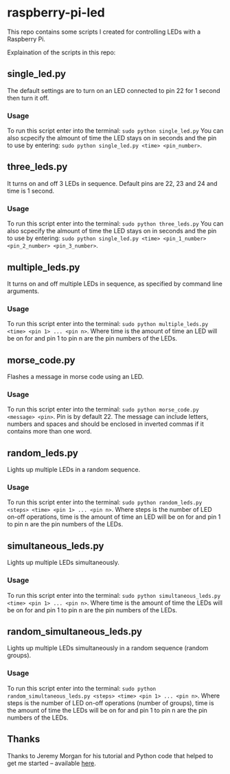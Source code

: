 # raspberry-pi-led

This repo contains some scripts I created for controlling LEDs with a Raspberry Pi.

Explaination of the scripts in this repo:

## single_led.py

The default settings are to turn on an LED connected to pin 22 for 1 second then turn it off.

### Usage
To run this script enter into the terminal: `sudo python single_led.py`
You can also scpecify the almount of time the LED stays on in seconds and the pin to use by entering: `sudo python single_led.py <time> <pin_number>`.

## three_leds.py

It turns on and off 3 LEDs in sequence. Default pins are 22, 23 and 24 and time is 1 second.

### Usage
To run this script enter into the terminal: `sudo python three_leds.py`
You can also scpecify the almount of time the LED stays on in seconds and the pin to use by entering: `sudo python single_led.py <time> <pin_1_number> <pin_2_number> <pin_3_number>`.

## multiple_leds.py

It turns on and off multiple LEDs in sequence, as specified by command line arguments.

### Usage
To run this script enter into the terminal: `sudo python multiple_leds.py <time> <pin 1> ... <pin n>`.
Where time is the amount of time an LED will be on for and pin 1 to pin n are the pin numbers of the LEDs.
 
## morse_code.py

Flashes a message in morse code using an LED.

### Usage
To run this script enter into the terminal: `sudo python morse_code.py <message> <pin>`.
Pin is by default 22. The message can include letters, numbers and spaces and should be enclosed in inverted commas if it contains more than one word.

## random_leds.py

Lights up multiple LEDs in a random sequence.

### Usage
To run this script enter into the terminal: `sudo python random_leds.py <steps> <time> <pin 1> ... <pin n>`.
Where steps is the number of LED on-off operations, time is the amount of time an LED will be on for and pin 1 to pin n are the pin numbers of the LEDs.

## simultaneous_leds.py

Lights up multiple LEDs simultaneously.

### Usage
To run this script enter into the terminal: `sudo python simultaneous_leds.py <time> <pin 1> ... <pin n>`.
Where time is the amount of time the LEDs will be on for and pin 1 to pin n are the pin numbers of the LEDs.

## random_simultaneous_leds.py

Lights up multiple LEDs simultaneously in a random sequence (random groups).

### Usage
To run this script enter into the terminal: `sudo python random_simultaneous_leds.py <steps> <time> <pin 1> ... <pin n>`.
Where steps is the number of LED on-off operations (number of groups), time is the amount of time the LEDs will be on for and pin 1 to pin n are the pin numbers of the LEDs.

## Thanks
Thanks to Jeremy Morgan for his tutorial and Python code that helped to get me started – available [here](https://www.jeremymorgan.com/tutorials/raspberry-pi/how-to-blink-led-raspberry-pi-2/).
